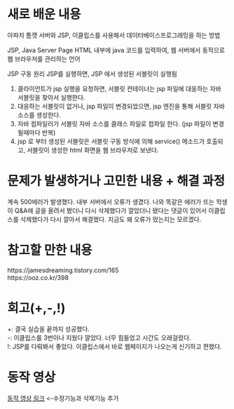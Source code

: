 <html>

<h1>새로 배운 내용</h1>
<p>아파치 톰캣 서버와 JSP, 이클립스를 사용해서 데이터베이스프로그래밍을 하는 방법</p>
<p>JSP, Java Server Page
HTML 내부에 java 코드를 입력하여, 웹 서버에서 동적으로 웹 브라우저를 관리하는 언어

JSP 구동 원리
JSP를 실행하면, JSP 에서 생성된 서블릿이 실행됨
1) 클라이언트가 jsp 실행을 요청하면, 서블릿 컨테이너는 jsp 파일에 대응하는 자바 서블릿을 찾아서 실행한다.
2) 대응하는 서블릿이 없거나, jsp 파일이 변경되었으면, jsp 엔진을 통해 서블릿 자바 소스를 생성한다.
3) 자바 컴파일러가 서블릿 자바 소스를 클래스 파일로 컴파일 한다. (jsp 파일이 변경될때마다 반복)
4) jsp 로 부터 생성된 서블릿은 서블릿 구동 방식에 의해 service() 메소드가 호출되고, 서블릿이 생성한 html 화면을 웹 브라우저로 보낸다. 
</p>
<h1>문제가 발생하거나 고민한 내용 + 해결 과정</h1>
<p>계속 500에러가 발생했다. 내부 서버에서 오류가 생겼다. 
나와 똑같은 에러가 뜨는 학생이 Q&A에 글을 올려서 봤더니 다시 삭제했다가 깔았더니 됐다는 댓글이 있어서 이클립스를 삭제했다가 다시 깔아서 해결했다.
지금도 왜 오류가 떴는지는 모르겠다. </p>
<h1>참고할 만한 내용</h1>
https://jamesdreaming.tistory.com/165<br>
https://ooz.co.kr/398<br>
<h1>회고(+,-,!)</h1>
<p>
+: 결국 실습을 끝까지 성공했다.<br>
-: 이클립스를 3번이나 지웠다 깔았다. 너무 힘들었고 시간도 오래걸렸다.<br>
!: JSP를 다뤄봐서 좋았다. 이클립스에서 바로 웹페이지가 나오는게 신기하고 편했다.<br>
</P>
<h1>동작 영상</h1>
<a href = "https://youtu.be/kLphk9HI7M4" >동작 영상 링크</a>
<-수정기능과 삭제기능 추가
</html>

